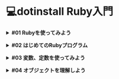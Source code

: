 # 💻dotinstall Ruby入門
**<details><summary>#01 Rubyを使ってみよう</summary>**
- 今回は、概要と公式サイト、レッスンにおいて必要となる知識、レッスンにおける環境についてみていきたいと思います。
    - 概要
        - Rubyはオブジェクト指向のスクリプト言語になります。
        - Webサービスを比較的簡単に作れるRuby on Railsを採用。
    - 公式サイト [ruby-lang.org](http://ruby-lang.org)
    - 知識
        - ローカル開発環境の構築
            - CentOS6終了につきサポート終了したため、Cloud9(クレジットカード必須)を利用するか、『はじめてのRuby』で使われている実行環境を使うのがよいでしょう。
            - ここでいう実行環境はmacOSの場合、ターミナルでも補えると推測。
                - ①ドットインストールのレッスン動画
                - ②macOSのターミナル
                - ③必要に応じてフォルダ、ファイルの作成
                - ターミナルが利用不可ならドットインストールの実行環境を利用すればよい。最後の手段として取っておこう。
        - Cloud9入門 ※クレジットカード必須→利用不可
        - UNIXコマンド入門
            - Ruby入門と平行して学習しよう。
    - 環境
        - ローカル開発環境(ターミナルを使用)
        - フォルダはdotinstall.ruby
        - irb
            - これを使うと、インタラクティブにRubyを操作していくことができます。コードの見通しが悪くなりますが、少し何かを試したいという場合には便利なので知っておくといいでしょう。
            - 「irb」打つとコマンドラインで命令が打てるので、ここで試して実行結果を確認することができます。
            
            ```ruby
            % irb
            irb(main):001:0> p "hello"
            "hello"
            => "hello"                                       
            irb(main):002:0>
            ```
            
            - 抜けるときは「exit」。
            
            ```ruby
            % irb
            irb(main):001:0> p "hello"
            "hello"
            => "hello"                                       
            irb(main):002:0> exit
            yoshiwo@Yoshiwos-MacBook-Pro ruby_lessons %
            ```
            
            - インタラクティブ
                - **①**相互に作用するさま。
                - **②**情報の送り手と受け手が相互に情報をやりとりできる状態。現在のコンピューターによる情報処理の形式。対話型。
        - ri
            - このコマンドを使うと、知りたい命令やオブジェクトのドキュメントを見ることができます。例えば「ri Array」としてあげるとArrayオブジェクトに関する情報が出てきます。
            
            ```ruby
            = Array < Object
            
            ------------------------------------------------------------------------
            = Includes:
            Enumerable (from ruby core)
            
            (from ruby core)
            ------------------------------------------------------------------------
            An Array is an ordered, integer-indexed collection of objects, called
            elements.  Any object may be an Array element.
            ……続く
            ```
            
            - 英語になっていますが、例も豊富なので何かわからないことがあった時に調べてみるのもいいかと思います。
            - 「q」キーで押すと抜けることができます。</details>

**<details><summary>#02 はじめてのRubyプログラム</summary>**
- お約束ではありますが、hello worldと表示させてみます。
    - とは言っても簡単で、(エディターに)print “hello world”と書いてあげればいいです。
    
    ```ruby
    print "hello world"
    ```
    
    - 実行には(ターミナルで)rubyコマンドを使ってあげて、ファイル名を渡してあげればOKです。
    
    ```ruby
    % ruby hello.rb
    hello world
    ```
    
    - printは渡したオブジェクトを文字列にして表示させるための命令になります。
    - ダブルクォーテーション(””)は文字列を表現するための記法なので覚えておきましょう。
    - 今は1行しかプログラムがありませんが、複数行書いた場合は基本的に上から実行されていきます。
    - 命令の区切りにはセミコロン(;)も使えたりするのですが、改行があれば省略できるので、1行に複数の命令を書きたい時くらいしか使わないということも覚えておきましょう。
    - コメントの書き方は、パウンド記号(#)の後がコメントになるので、動作に影響を与えないメモ書きを書いておくのに便利かと思います。
    - また、複数行一気にコメントにしたい場合には、=beginと=endで囲ってあげましょう。そうすることで動作に関係ない埋め込みドキュメントとして認識されるので、こちらを使ってもいいかと思います。
    - printと似たような命令で、putsとpがあるので、そちらもついでに勉強しておきましょう。
    - putsはprintと似たような動作をするのですが、改行が付くという特徴があります。
    - pは、主にデバッグ用に使われます。オブジェクトの種類がわかりやすいように表示してくれる命令です。なので、単にhello worldだけでなくて、これは文字列だよと分かりやすいように、ダブルクォーテーションで囲われて表示されています。
    
    ```ruby
    # コメント
    
    =begin
    コメント
    コメント
    コメント
    コメント
    =end
    
    print "hello world"
    puts "hello world" # +改行
    p "hello world" # デバッグ用
    ```

-　要点まとめ
    - はじめてのRubyプログラム
    - プログラムの実行
    - コメント
    - print, puts, p</details>

**<details><summary>#03 変数、定数を使ってみよう</summary>**
- 変数について。
    - 変数はデータにつけるラベルのようのものです。変数を使うことで、複雑なデータにわかりやすい名前をつけたり、その名前で計算や使い回しができたりするので見ていきましょう。
    - シンプルな例ですが、前回のプログラムを変数を使って書き換えてみたいとも思います。
        - hello worldという値にmsgという変数を割り当ててあげましょう。msgはmessageの省略形。
        - 変数にはルールがあって、英小文字もしくはアンダーバー(_)で始めないといけないというルールがあります。
        - 変数には何回でも値を割り当てることができます。例えば、msg = “hello world again’のように、あとで値を書き換えて再度表示してみると、今度はputs msgではhello world againが表示されます。
        
        ```ruby
        # 変数
        # 変数名は 英小文字 または _ から始める
        
        msg = "hello world"
        puts msg
        
        msg = "hello world again"
        puts msg
        ```
        
        ```ruby
        % ruby hello.rb
        hello world
        hello world again
        ```
        
        - 変数は実はもう少し奥が深いのですが、まずは基本としてこの辺りを押さえておいてください。
- 定数について。
    - 定数も変数と同じで値に付けるラベルなのですが、変数と違ってプログラム中で値を書き換えて欲しくないものに対して使います。
    - 定数の名前の付け方にもルールがあり、最初が英小文字でないといけません。
    - 慣習的に全部大文字にすることが多いです。
    - 定数を書き換えるとおかしなことになりますので、見てみましょう。
    
    ```ruby
    # 変数
    # 変数名は 英小文字 または _ から始める
    
    # msg = "hello world"
    # puts msg
    
    # msg = "hello world again"
    # puts msg
    
    # 定数
    # - 英大文字
    
    VERSION = 1.1
    puts VERSION
    
    VERSION = 1.2
    puts VERSION
    ```
    
    ```ruby
    % ruby hello.rb
    1.1
    hello.rb:16: warning: already initialized constant VERSION
    hello.rb:13: warning: previous definition of VERSION was here
    1.2
    ```
    
    - 最初に1.1と表示されるのですが、その後に警告が出ているのがわかります。Rubyでは警告は出してくれますが、そこで処理が止まるわけではなく、実際にはこのように値が書き変わって表示されてしまうので、その点に注意しつつ、警告を無視せずにきちんと対処するようにしておいてください。
- 要点まとめ
    - 変数
    - 定数</details>

**<details><summary>#04 オブジェクトを理解しよう</summary>**
- 用語について整理しておきましょう
    - まず大事なのは、Rubyではすべての値がオブジェクトになっているという点です。
    - 前回の例で言うと、"hello world”や1.1が値なので、これらはオブジェクトという意味ですね。
    - オブジェクトは何かということですが、この時点では便利な命令をいろいろ持っているデータ型だと思っておいてください。
    - 例えば”hello world”は、これはオブジェクトなので、後ろに付けられる便利な命令がいろいろ用意されていて、.lengthを付ければ文字数を返してくれます。また、.reverseという命令をつけてあげると、文字列を逆順にした文字列を返します。
    - 1.1についても同じで、こちらもオブジェクトなので、.roundという命令を付けてあげると四捨五入して1を返します。.floorという命令を付けてあげると小数点以下を切り捨ててくれるので、こちらも1を返します。
    - Rubyではこうした便利な命令をオブジェクトの種類によってたくさん用意していて、その命令のことをMethod(メソッド)と呼ぶので、用語として覚えておいてください。
    - どのメソッドが使えるかは、その値がどの種類のオブジェクトに属しているかによって変わってきます。
    - そのオブジェクトの種類のことをクラスと言って、Rubyは文字列に関するStringクラス、1.1のような浮動小数点数の場合はFloatクラスと、たくさんのクラスが用意されています。
    - Rubyではこれらのクラスの扱いに慣れていくことで、思った通りのプログラミングができるようになっていきます。
    - オブジェクトの種類はクラスと言うのですが、1.1や”hello world”などの実際の値のことはインスタンスと呼ぶので、用語として覚えておいてください。
- 要点まとめ
    - オブジェクト
    - クラス
    - メソッド
    - インスタンス</details>

